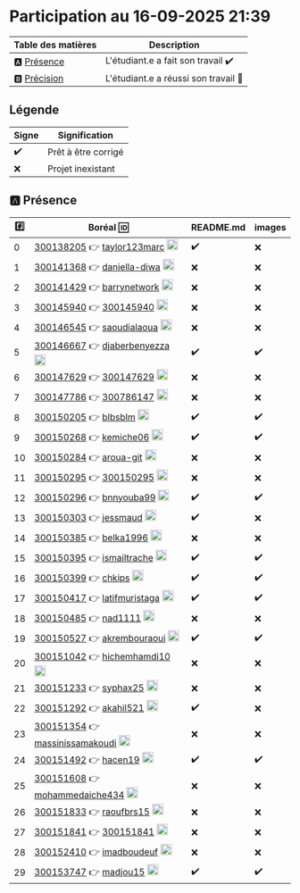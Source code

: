 # Participation au 16-09-2025 21:39

| Table des matières            | Description                                             |
|-------------------------------|---------------------------------------------------------|
| :a: [Présence](#a-présence)   | L'étudiant.e a fait son travail    :heavy_check_mark:   |
| :b: [Précision](#b-précision) | L'étudiant.e a réussi son travail  :tada:               |

## Légende

| Signe              | Signification                 |
|--------------------|-------------------------------|
| :heavy_check_mark: | Prêt à être corrigé           |
| :x:                | Projet inexistant             |

## :a: Présence

|:hash:| Boréal :id:                | README.md    | images |
|------|----------------------------|--------------|--------|
| 0 | [300138205](../300138205/README.md) :point_right: [taylor123marc](https://github.com/taylor123marc) <image src='https://avatars0.githubusercontent.com/u/583231?s=460&v=4' width=20 height=20></image> | :heavy_check_mark: | :x: |
| 1 | [300141368](../300141368/README.md) :point_right: [daniella-diwa](https://github.com/daniella-diwa) <image src='https://avatars0.githubusercontent.com/u/583231?s=460&v=4' width=20 height=20></image> | :x: | :x: |
| 2 | [300141429](../300141429/README.md) :point_right: [barrynetwork](https://github.com/barrynetwork) <image src='https://avatars0.githubusercontent.com/u/583231?s=460&v=4' width=20 height=20></image> | :x: | :x: |
| 3 | [300145940](../300145940/README.md) :point_right: [300145940](https://github.com/300145940) <image src='https://avatars0.githubusercontent.com/u/583231?s=460&v=4' width=20 height=20></image> | :x: | :x: |
| 4 | [300146545](../300146545/README.md) :point_right: [saoudialaoua](https://github.com/saoudialaoua) <image src='https://avatars0.githubusercontent.com/u/583231?s=460&v=4' width=20 height=20></image> | :x: | :x: |
| 5 | [300146667](../300146667/README.md) :point_right: [djaberbenyezza](https://github.com/djaberbenyezza) <image src='https://avatars0.githubusercontent.com/u/583231?s=460&v=4' width=20 height=20></image> | :heavy_check_mark: | :heavy_check_mark: |
| 6 | [300147629](../300147629/README.md) :point_right: [300147629](https://github.com/300147629) <image src='https://avatars0.githubusercontent.com/u/583231?s=460&v=4' width=20 height=20></image> | :x: | :x: |
| 7 | [300147786](../300147786/README.md) :point_right: [300786147](https://github.com/300786147) <image src='https://avatars0.githubusercontent.com/u/583231?s=460&v=4' width=20 height=20></image> | :x: | :x: |
| 8 | [300150205](../300150205/README.md) :point_right: [blbsblm](https://github.com/blbsblm) <image src='https://avatars0.githubusercontent.com/u/583231?s=460&v=4' width=20 height=20></image> | :heavy_check_mark: | :heavy_check_mark: |
| 9 | [300150268](../300150268/README.md) :point_right: [kemiche06](https://github.com/kemiche06) <image src='https://avatars0.githubusercontent.com/u/583231?s=460&v=4' width=20 height=20></image> | :heavy_check_mark: | :heavy_check_mark: |
| 10 | [300150284](../300150284/README.md) :point_right: [aroua-git](https://github.com/aroua-git) <image src='https://avatars0.githubusercontent.com/u/583231?s=460&v=4' width=20 height=20></image> | :x: | :x: |
| 11 | [300150295](../300150295/README.md) :point_right: [300150295](https://github.com/300150295) <image src='https://avatars0.githubusercontent.com/u/583231?s=460&v=4' width=20 height=20></image> | :x: | :x: |
| 12 | [300150296](../300150296/README.md) :point_right: [bnnyouba99](https://github.com/bnnyouba99) <image src='https://avatars0.githubusercontent.com/u/583231?s=460&v=4' width=20 height=20></image> | :heavy_check_mark: | :heavy_check_mark: |
| 13 | [300150303](../300150303/README.md) :point_right: [jessmaud](https://github.com/jessmaud) <image src='https://avatars0.githubusercontent.com/u/583231?s=460&v=4' width=20 height=20></image> | :heavy_check_mark: | :x: |
| 14 | [300150385](../300150385/README.md) :point_right: [belka1996](https://github.com/belka1996) <image src='https://avatars0.githubusercontent.com/u/583231?s=460&v=4' width=20 height=20></image> | :x: | :x: |
| 15 | [300150395](../300150395/README.md) :point_right: [ismailtrache](https://github.com/ismailtrache) <image src='https://avatars0.githubusercontent.com/u/583231?s=460&v=4' width=20 height=20></image> | :heavy_check_mark: | :heavy_check_mark: |
| 16 | [300150399](../300150399/README.md) :point_right: [chkips](https://github.com/chkips) <image src='https://avatars0.githubusercontent.com/u/583231?s=460&v=4' width=20 height=20></image> | :heavy_check_mark: | :heavy_check_mark: |
| 17 | [300150417](../300150417/README.md) :point_right: [latifmuristaga](https://github.com/latifmuristaga) <image src='https://avatars0.githubusercontent.com/u/583231?s=460&v=4' width=20 height=20></image> | :heavy_check_mark: | :heavy_check_mark: |
| 18 | [300150485](../300150485/README.md) :point_right: [nad1111](https://github.com/nad1111) <image src='https://avatars0.githubusercontent.com/u/583231?s=460&v=4' width=20 height=20></image> | :x: | :x: |
| 19 | [300150527](../300150527/README.md) :point_right: [akrembouraoui](https://github.com/akrembouraoui) <image src='https://avatars0.githubusercontent.com/u/583231?s=460&v=4' width=20 height=20></image> | :heavy_check_mark: | :heavy_check_mark: |
| 20 | [300151042](../300151042/README.md) :point_right: [hichemhamdi10](https://github.com/hichemhamdi10) <image src='https://avatars0.githubusercontent.com/u/583231?s=460&v=4' width=20 height=20></image> | :x: | :x: |
| 21 | [300151233](../300151233/README.md) :point_right: [syphax25](https://github.com/syphax25) <image src='https://avatars0.githubusercontent.com/u/583231?s=460&v=4' width=20 height=20></image> | :x: | :x: |
| 22 | [300151292](../300151292/README.md) :point_right: [akahil521](https://github.com/akahil521) <image src='https://avatars0.githubusercontent.com/u/583231?s=460&v=4' width=20 height=20></image> | :heavy_check_mark: | :x: |
| 23 | [300151354](../300151354/README.md) :point_right: [massinissamakoudi](https://github.com/massinissamakoudi) <image src='https://avatars0.githubusercontent.com/u/583231?s=460&v=4' width=20 height=20></image> | :x: | :x: |
| 24 | [300151492](../300151492/README.md) :point_right: [hacen19](https://github.com/hacen19) <image src='https://avatars0.githubusercontent.com/u/583231?s=460&v=4' width=20 height=20></image> | :heavy_check_mark: | :heavy_check_mark: |
| 25 | [300151608](../300151608/README.md) :point_right: [mohammedaiche434](https://github.com/mohammedaiche434) <image src='https://avatars0.githubusercontent.com/u/583231?s=460&v=4' width=20 height=20></image> | :x: | :x: |
| 26 | [300151833](../300151833/README.md) :point_right: [raoufbrs15](https://github.com/raoufbrs15) <image src='https://avatars0.githubusercontent.com/u/583231?s=460&v=4' width=20 height=20></image> | :x: | :x: |
| 27 | [300151841](../300151841/README.md) :point_right: [300151841](https://github.com/300151841) <image src='https://avatars0.githubusercontent.com/u/583231?s=460&v=4' width=20 height=20></image> | :x: | :x: |
| 28 | [300152410](../300152410/README.md) :point_right: [imadboudeuf](https://github.com/imadboudeuf) <image src='https://avatars0.githubusercontent.com/u/583231?s=460&v=4' width=20 height=20></image> | :x: | :x: |
| 29 | [300153747](../300153747/README.md) :point_right: [madjou15](https://github.com/madjou15) <image src='https://avatars0.githubusercontent.com/u/?s=460&v=4' width=20 height=20></image> | :heavy_check_mark: | :heavy_check_mark: |
